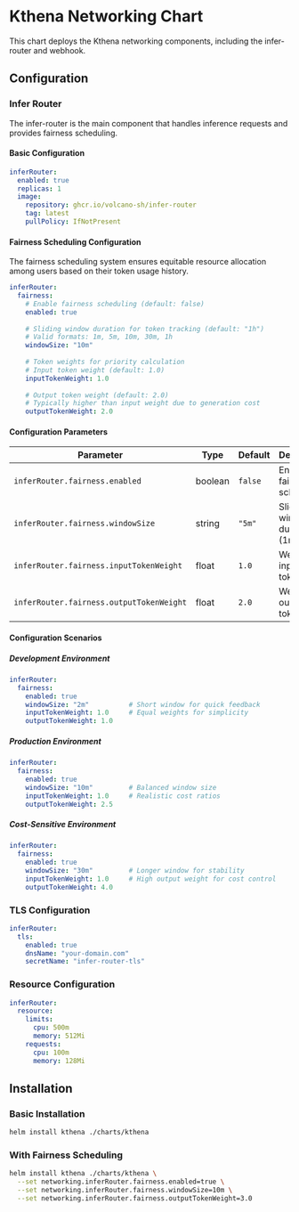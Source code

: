 # Kthena Networking Chart

This chart deploys the Kthena networking components, including the infer-router and webhook.

## Configuration

### Infer Router

The infer-router is the main component that handles inference requests and provides fairness scheduling.

#### Basic Configuration

```yaml
inferRouter:
  enabled: true
  replicas: 1
  image:
    repository: ghcr.io/volcano-sh/infer-router
    tag: latest
    pullPolicy: IfNotPresent
```

#### Fairness Scheduling Configuration

The fairness scheduling system ensures equitable resource allocation among users based on their token usage history.

```yaml
inferRouter:
  fairness:
    # Enable fairness scheduling (default: false)
    enabled: true
    
    # Sliding window duration for token tracking (default: "1h")
    # Valid formats: 1m, 5m, 10m, 30m, 1h
    windowSize: "10m"
    
    # Token weights for priority calculation
    # Input token weight (default: 1.0)
    inputTokenWeight: 1.0
    
    # Output token weight (default: 2.0)
    # Typically higher than input weight due to generation cost
    outputTokenWeight: 2.0
```

#### Configuration Parameters

| Parameter | Type | Default | Description |
|-----------|------|---------|-------------|
| `inferRouter.fairness.enabled` | boolean | `false` | Enable fairness scheduling |
| `inferRouter.fairness.windowSize` | string | `"5m"` | Sliding window duration (1m-1h) |
| `inferRouter.fairness.inputTokenWeight` | float | `1.0` | Weight for input tokens (≥0) |
| `inferRouter.fairness.outputTokenWeight` | float | `2.0` | Weight for output tokens (≥0) |

#### Configuration Scenarios

##### Development Environment
```yaml
inferRouter:
  fairness:
    enabled: true
    windowSize: "2m"          # Short window for quick feedback
    inputTokenWeight: 1.0     # Equal weights for simplicity
    outputTokenWeight: 1.0
```

##### Production Environment
```yaml
inferRouter:
  fairness:
    enabled: true
    windowSize: "10m"         # Balanced window size
    inputTokenWeight: 1.0     # Realistic cost ratios
    outputTokenWeight: 2.5
```

##### Cost-Sensitive Environment
```yaml
inferRouter:
  fairness:
    enabled: true
    windowSize: "30m"         # Longer window for stability
    inputTokenWeight: 1.0     # High output weight for cost control
    outputTokenWeight: 4.0
```

### TLS Configuration

```yaml
inferRouter:
  tls:
    enabled: true
    dnsName: "your-domain.com"
    secretName: "infer-router-tls"
```

### Resource Configuration

```yaml
inferRouter:
  resource:
    limits:
      cpu: 500m
      memory: 512Mi
    requests:
      cpu: 100m
      memory: 128Mi
```

## Installation

### Basic Installation
```bash
helm install kthena ./charts/kthena
```

### With Fairness Scheduling
```bash
helm install kthena ./charts/kthena \
  --set networking.inferRouter.fairness.enabled=true \
  --set networking.inferRouter.fairness.windowSize=10m \
  --set networking.inferRouter.fairness.outputTokenWeight=3.0
```

